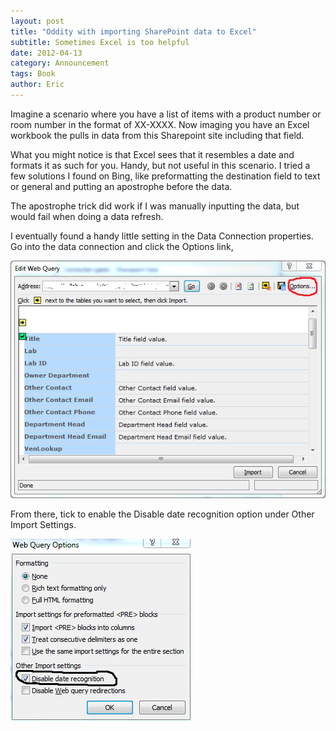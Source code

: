```yaml
---
layout: post
title: "Oddity with importing SharePoint data to Excel"
subtitle: Sometimes Excel is too helpful
date: 2012-04-13
category: Announcement
tags: Book
author: Eric
---
```

Imagine a scenario where you have a list of items with a product number or room number in the format of XX-XXXX. Now imaging you have an Excel workbook the pulls in data from this Sharepoint site including that field.

What you might notice is that Excel sees that it resembles a date and formats it as such for you. Handy, but not useful in this scenario. I tried a few solutions I found on Bing, like preformatting the destination field to text or general and putting an apostrophe before the data.

The apostrophe trick did work&#8203; if I was manually inputting the data, but would fail when doing a data refresh.

I eventually found a handy little setting in the Data Connection properties. Go into the data connection and click the Options link,

![Edit data connection](https://github.com/ejaya2/ejaya2.github.io/blob/master/img/editdataconn.PNG "Edit data connection")

From there, tick to enable the Disable date recognition option under Other Import Settings.

![Options](https://github.com/ejaya2/ejaya2.github.io/blob/master/img/options.PNG "Options")

